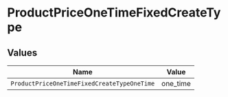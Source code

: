 # ProductPriceOneTimeFixedCreateType


## Values

| Name                                        | Value                                       |
| ------------------------------------------- | ------------------------------------------- |
| `ProductPriceOneTimeFixedCreateTypeOneTime` | one_time                                    |